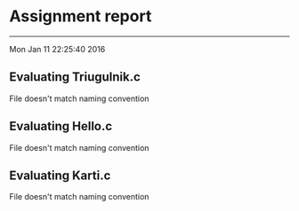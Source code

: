 # Assignment report
---
Mon Jan 11 22:25:40 2016

## Evaluating Triugulnik.c

File doesn't match naming convention

## Evaluating Hello.c

File doesn't match naming convention

## Evaluating Karti.c

File doesn't match naming convention

